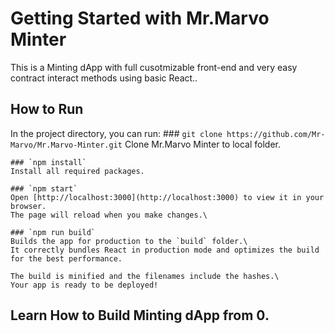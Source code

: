 # Getting Started with Mr.Marvo Minter

This is a Minting dApp with full cusotmizable front-end and very easy contract interact methods using basic React..

## How to Run

In the project directory, you can run:
    ### `git clone https://github.com/Mr-Marvo/Mr.Marvo-Minter.git`
    Clone Mr.Marvo Minter to local folder.

    ### `npm install`
    Install all required packages.

    ### `npm start`
    Open [http://localhost:3000](http://localhost:3000) to view it in your browser.
    The page will reload when you make changes.\

    ### `npm run build`
    Builds the app for production to the `build` folder.\
    It correctly bundles React in production mode and optimizes the build for the best performance.

    The build is minified and the filenames include the hashes.\
    Your app is ready to be deployed!

## Learn How to Build Minting dApp from 0.
